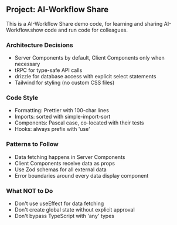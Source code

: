 ## Project: AI-Workflow Share

This is a AI-Workflow Share demo code, for learning and sharing AI-Workflow.show code and run code for colleagues.


### Architecture Decisions
- Server Components by default, Client Components only when necessary
- tRPC for type-safe API calls
- drizzle for database access with explicit select statements
- Tailwind for styling (no custom CSS files)

### Code Style
- Formatting: Prettier with 100-char lines
- Imports: sorted with simple-import-sort
- Components: Pascal case, co-located with their tests
- Hooks: always prefix with 'use'

### Patterns to Follow
- Data fetching happens in Server Components
- Client Components receive data as props
- Use Zod schemas for all external data
- Error boundaries around every data display component

### What NOT to Do
- Don't use useEffect for data fetching
- Don't create global state without explicit approval
- Don't bypass TypeScript with 'any' types